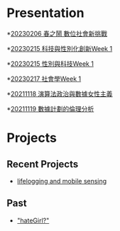 # Presentation
*[20230206 春之鬧 數位社會新挑戰](https://docs.google.com/presentation/d/e/2PACX-1vTQ0u5Mc3E6bwiD0QQevzgYsEnRL3JhsnrywtwE-rrcbw1hoZICwKCv2h054LIZKNH4-hXyLzg7SZxc/pub?start=false&loop=false&delayms=3000)

*[20230215 科技與性別化創新Week 1]()

*[20230215 性別與科技Week 1]()

*[20230217 社會學Week 1]()

*[20211118 演算法政治與數據女性主義]()

*[20211119 數據計劃的倫理分析]()


# Projects

## Recent Projects
* [lifelogging and mobile sensing]()

## Past
* ["hateGirl?"]()

